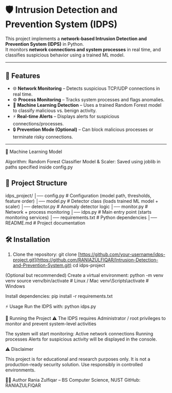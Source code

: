 # 🛡️ Intrusion Detection and Prevention System (IDPS)

This project implements a **network-based Intrusion Detection and Prevention System (IDPS)** in Python.  
It monitors **network connections and system processes** in real time, and classifies suspicious behavior using a trained ML model.

---

## 🚀 Features
- 🌐 **Network Monitoring** – Detects suspicious TCP/UDP connections in real time.
- ⚙️ **Process Monitoring** – Tracks system processes and flags anomalies.
- 🤖 **Machine Learning Detection** – Uses a trained Random Forest model to classify malicious vs. benign activity.
- ⚡ **Real-time Alerts** – Displays alerts for suspicious connections/processes.
- 🔒 **Prevention Mode (Optional)** – Can block malicious processes or terminate risky connections.

---
🧠 Machine Learning Model

Algorithm: Random Forest Classifier
Model & Scaler: Saved using joblib in paths specified inside config.py

## 📂 Project Structure
idps_project/
│── config.py # Configuration (model path, thresholds, feature order)
│── model.py # Detector class (loads trained ML model + scaler)
│── detector.py # Anomaly detector logic
│── monitor.py # Network + process monitoring
│── idps.py # Main entry point (starts monitoring services)
│── requirements.txt # Python dependencies
│── README.md # Project documentation

## 🛠️ Installation
1. Clone the repository:
git clone [https://github.com/your-username/idps-project.git](https://github.com/RANIAZULFIQAR/Intrusion-Detection-and-Prevention-System.git)
cd idps-project

(Optional but recommended) Create a virtual environment:
python -m venv venv
source venv/bin/activate   # Linux / Mac
venv\Scripts\activate      # Windows

Install dependencies:
pip install -r requirements.txt

⚡ Usage
Run the IDPS with:
python idps.py

🔑 Running the Project
⚠️ The IDPS requires Administrator / root privileges to monitor and prevent system-level activities

The system will start monitoring:
Active network connections
Running processes
Alerts for suspicious activity will be displayed in the console.

⚠️ Disclaimer

This project is for educational and research purposes only.
It is not a production-ready security solution.
Use responsibly in controlled environments.

👩‍💻 Author
Rania Zulfiqar – BS Computer Science, NUST
GitHub: RANIAZULFIQAR
